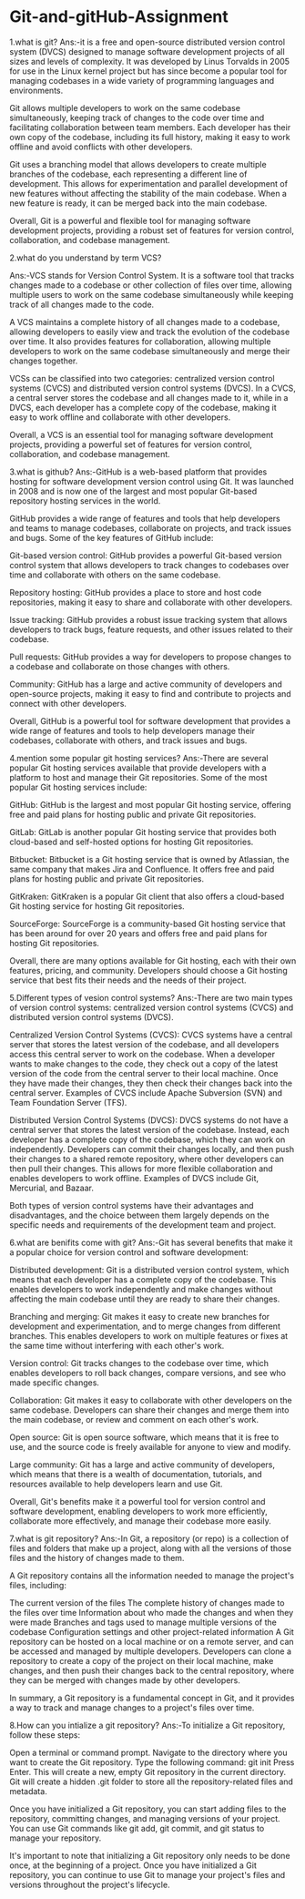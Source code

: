 # Git-and-gitHub-Assignment





1.what is git?
Ans:-it is a free and open-source distributed version control system (DVCS) designed to manage software development projects of all sizes and levels of complexity. It was developed by Linus Torvalds in 2005 for use in the Linux kernel project but has since become a popular tool for managing codebases in a wide variety of programming languages and environments.

Git allows multiple developers to work on the same codebase simultaneously, keeping track of changes to the code over time and facilitating collaboration between team members. Each developer has their own copy of the codebase, including its full history, making it easy to work offline and avoid conflicts with other developers.

Git uses a branching model that allows developers to create multiple branches of the codebase, each representing a different line of development. This allows for experimentation and parallel development of new features without affecting the stability of the main codebase. When a new feature is ready, it can be merged back into the main codebase.

Overall, Git is a powerful and flexible tool for managing software development projects, providing a robust set of features for version control, collaboration, and codebase management.

2.what do you understand by term VCS?

Ans:-VCS stands for Version Control System. It is a software tool that tracks changes made to a codebase or other collection of files over time, allowing multiple users to work on the same codebase simultaneously while keeping track of all changes made to the code.

A VCS maintains a complete history of all changes made to a codebase, allowing developers to easily view and track the evolution of the codebase over time. It also provides features for collaboration, allowing multiple developers to work on the same codebase simultaneously and merge their changes together.

VCSs can be classified into two categories: centralized version control systems (CVCS) and distributed version control systems (DVCS). In a CVCS, a central server stores the codebase and all changes made to it, while in a DVCS, each developer has a complete copy of the codebase, making it easy to work offline and collaborate with other developers.

Overall, a VCS is an essential tool for managing software development projects, providing a powerful set of features for version control, collaboration, and codebase management.

3.what is github?
Ans:-GitHub is a web-based platform that provides hosting for software development version control using Git. It was launched in 2008 and is now one of the largest and most popular Git-based repository hosting services in the world.

GitHub provides a wide range of features and tools that help developers and teams to manage codebases, collaborate on projects, and track issues and bugs. Some of the key features of GitHub include:

Git-based version control: GitHub provides a powerful Git-based version control system that allows developers to track changes to codebases over time and collaborate with others on the same codebase.

Repository hosting: GitHub provides a place to store and host code repositories, making it easy to share and collaborate with other developers.

Issue tracking: GitHub provides a robust issue tracking system that allows developers to track bugs, feature requests, and other issues related to their codebase.

Pull requests: GitHub provides a way for developers to propose changes to a codebase and collaborate on those changes with others.

Community: GitHub has a large and active community of developers and open-source projects, making it easy to find and contribute to projects and connect with other developers.

Overall, GitHub is a powerful tool for software development that provides a wide range of features and tools to help developers manage their codebases, collaborate with others, and track issues and bugs.

4.mention some popular git hosting services?
Ans:-There are several popular Git hosting services available that provide developers with a platform to host and manage their Git repositories. Some of the most popular Git hosting services include:

GitHub: GitHub is the largest and most popular Git hosting service, offering free and paid plans for hosting public and private Git repositories.

GitLab: GitLab is another popular Git hosting service that provides both cloud-based and self-hosted options for hosting Git repositories.

Bitbucket: Bitbucket is a Git hosting service that is owned by Atlassian, the same company that makes Jira and Confluence. It offers free and paid plans for hosting public and private Git repositories.

GitKraken: GitKraken is a popular Git client that also offers a cloud-based Git hosting service for hosting Git repositories.

SourceForge: SourceForge is a community-based Git hosting service that has been around for over 20 years and offers free and paid plans for hosting Git repositories.

Overall, there are many options available for Git hosting, each with their own features, pricing, and community. Developers should choose a Git hosting service that best fits their needs and the needs of their project.

5.Different types of vesion control systems?
Ans:-There are two main types of version control systems: centralized version control systems (CVCS) and distributed version control systems (DVCS).

Centralized Version Control Systems (CVCS):
CVCS systems have a central server that stores the latest version of the codebase, and all developers access this central server to work on the codebase. When a developer wants to make changes to the code, they check out a copy of the latest version of the code from the central server to their local machine. Once they have made their changes, they then check their changes back into the central server. Examples of CVCS include Apache Subversion (SVN) and Team Foundation Server (TFS).

Distributed Version Control Systems (DVCS):
DVCS systems do not have a central server that stores the latest version of the codebase. Instead, each developer has a complete copy of the codebase, which they can work on independently. Developers can commit their changes locally, and then push their changes to a shared remote repository, where other developers can then pull their changes. This allows for more flexible collaboration and enables developers to work offline. Examples of DVCS include Git, Mercurial, and Bazaar.

Both types of version control systems have their advantages and disadvantages, and the choice between them largely depends on the specific needs and requirements of the development team and project.


6.what are benifits come with git?
Ans:-Git has several benefits that make it a popular choice for version control and software development:

Distributed development: Git is a distributed version control system, which means that each developer has a complete copy of the codebase. This enables developers to work independently and make changes without affecting the main codebase until they are ready to share their changes.

Branching and merging: Git makes it easy to create new branches for development and experimentation, and to merge changes from different branches. This enables developers to work on multiple features or fixes at the same time without interfering with each other's work.

Version control: Git tracks changes to the codebase over time, which enables developers to roll back changes, compare versions, and see who made specific changes.

Collaboration: Git makes it easy to collaborate with other developers on the same codebase. Developers can share their changes and merge them into the main codebase, or review and comment on each other's work.

Open source: Git is open source software, which means that it is free to use, and the source code is freely available for anyone to view and modify.

Large community: Git has a large and active community of developers, which means that there is a wealth of documentation, tutorials, and resources available to help developers learn and use Git.

Overall, Git's benefits make it a powerful tool for version control and software development, enabling developers to work more efficiently, collaborate more effectively, and manage their codebase more easily.

7.what is git repository?
Ans:-In Git, a repository (or repo) is a collection of files and folders that make up a project, along with all the versions of those files and the history of changes made to them.

A Git repository contains all the information needed to manage the project's files, including:

The current version of the files
The complete history of changes made to the files over time
Information about who made the changes and when they were made
Branches and tags used to manage multiple versions of the codebase
Configuration settings and other project-related information
A Git repository can be hosted on a local machine or on a remote server, and can be accessed and managed by multiple developers. Developers can clone a repository to create a copy of the project on their local machine, make changes, and then push their changes back to the central repository, where they can be merged with changes made by other developers.

In summary, a Git repository is a fundamental concept in Git, and it provides a way to track and manage changes to a project's files over time.


8.How can you intialize a git repository?
Ans:-To initialize a Git repository, follow these steps:

Open a terminal or command prompt.
Navigate to the directory where you want to create the Git repository.
Type the following command: git init
Press Enter.
This will create a new, empty Git repository in the current directory. Git will create a hidden .git folder to store all the repository-related files and metadata.

Once you have initialized a Git repository, you can start adding files to the repository, committing changes, and managing versions of your project. You can use Git commands like git add, git commit, and git status to manage your repository.

It's important to note that initializing a Git repository only needs to be done once, at the beginning of a project. Once you have initialized a Git repository, you can continue to use Git to manage your project's files and versions throughout the project's lifecycle.

